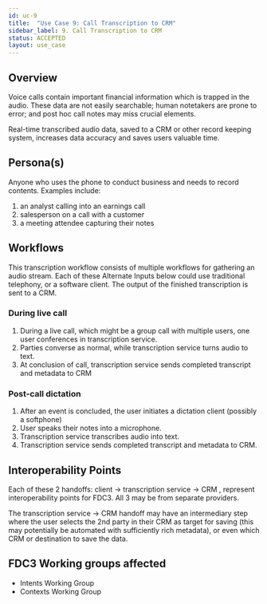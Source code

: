 ```yaml
---
id: uc-9
title:  "Use Case 9: Call Transcription to CRM"
sidebar_label: 9. Call Transcription to CRM
status: ACCEPTED
layout: use_case
---
```


## Overview

Voice calls contain important financial information which is trapped in the audio.  These data are not easily searchable; human notetakers are prone to error; and post hoc call notes may miss crucial elements.

Real-time transcribed audio data, saved to a CRM or other record keeping system, increases data accuracy and saves users valuable time.

## Persona(s)

Anyone who uses the phone to conduct business and needs to record contents.  Examples include:

1. an analyst calling into an earnings call
1. salesperson on a call with a customer
1. a meeting attendee capturing their notes

## Workflows

This transcription workflow consists of multiple workflows for gathering an audio stream.  Each of these Alternate Inputs below could use traditional telephony, or a software client.  The output of the finished transcription is sent to a CRM.

### During live call

1. During a live call, which might be a group call with multiple users, one user conferences in transcription service.
1. Parties converse as normal, while transcription service turns audio to text.
1. At conclusion of call, transcription service sends completed transcript and metadata to CRM

### Post-call dictation

1. After an event is concluded, the user initiates a dictation client (possibly a softphone)
1. User speaks their notes into a microphone.
1. Transcription service transcribes audio into text.
1. Transcription service sends completed transcript and metadata to CRM.

## Interoperability Points

Each of these 2 handoffs:  client → transcription service → CRM , represent interoperability points for FDC3.  All 3 may be from separate providers.

The transcription service → CRM handoff may have an intermediary step where the user selects the 2nd party in their CRM as target for saving (this may potentially be automated with sufficiently rich metadata), or even which CRM or destination to save the data.

## FDC3 Working groups affected

- Intents Working Group
- Contexts Working Group
